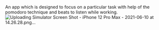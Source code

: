 An app which is designed to focus on a particular task with help of the pomodoro technique and beats to listen while working.
![Uploading Simulator Screen Shot - iPhone 12 Pro Max - 2021-06-10 at 14.26.28.png…]()
